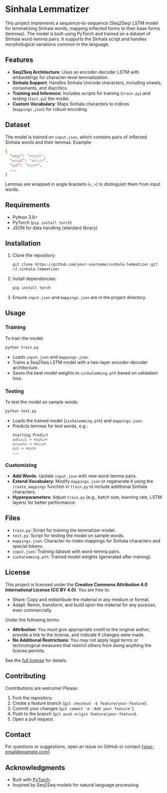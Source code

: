 # Sinhala Lemmatizer

This project implements a sequence-to-sequence (Seq2Seq) LSTM model for lemmatizing Sinhala words, mapping inflected forms to their base forms (lemmas). The model is built using PyTorch and trained on a dataset of Sinhala word-lemma pairs. It supports the Sinhala script and handles morphological variations common in the language.

## Features
- **Seq2Seq Architecture**: Uses an encoder-decoder LSTM with embeddings for character-level lemmatization.
- **Sinhala Support**: Handles Sinhala Unicode characters, including vowels, consonants, and diacritics.
- **Training and Inference**: Includes scripts for training (`train.py`) and testing (`test.py`) the model.
- **Custom Vocabulary**: Maps Sinhala characters to indices (`mappings.json`) for robust encoding.

## Dataset
The model is trained on `input.json`, which contains pairs of inflected Sinhala words and their lemmas. Example:
```json
{
  "අකුරු": "<අකුර>",
  "අගයන්": "<අගය>",
  "ඈත": "<ඈත>",
  ...
}
```
Lemmas are wrapped in angle brackets (`<`, `>`) to distinguish them from input words.

## Requirements
- Python 3.8+
- PyTorch (`pip install torch`)
- JSON for data handling (standard library)

## Installation
1. Clone the repository:
   ```bash
   git clone https://github.com/your-username/sinhala-lemmatizer.git
   cd sinhala-lemmatizer
   ```
2. Install dependencies:
   ```bash
   pip install torch
   ```
3. Ensure `input.json` and `mappings.json` are in the project directory.

## Usage
### Training
To train the model:
```bash
python train.py
```
- Loads `input.json` and `mappings.json`.
- Trains a Seq2Seq LSTM model with a two-layer encoder-decoder architecture.
- Saves the best model weights to `sinhalemming.pth` based on validation loss.

### Testing
To test the model on sample words:
```bash
python test.py
```
- Loads the trained model (`sinhalemming.pth`) and `mappings.json`.
- Predicts lemmas for test words, e.g.:
  ```
  Starting Predict
  අක්මාවේ → <අක්මා>
  අගයනවා → <අගය>
  ඈත → <ඈත>
  ...
  ```

### Customizing
- **Add Words**: Update `input.json` with new word-lemma pairs.
- **Extend Vocabulary**: Modify `mappings.json` or regenerate it using the `create_mappings` function in `train.py` to include additional Sinhala characters.
- **Hyperparameters**: Adjust `train.py` (e.g., batch size, learning rate, LSTM layers) for better performance.

## Files
- `train.py`: Script for training the lemmatizer model.
- `test.py`: Script for testing the model on sample words.
- `mappings.json`: Character-to-index mappings for Sinhala characters and special tokens.
- `input.json`: Training dataset with word-lemma pairs.
- `sinhalemming.pth`: Trained model weights (generated after training).

## License
This project is licensed under the **Creative Commons Attribution 4.0 International License (CC BY 4.0)**. You are free to:
- Share: Copy and redistribute the material in any medium or format.
- Adapt: Remix, transform, and build upon the material for any purpose, even commercially.

Under the following terms:
- **Attribution**: You must give appropriate credit to the original author, provide a link to the license, and indicate if changes were made.
- **No Additional Restrictions**: You may not apply legal terms or technological measures that restrict others from doing anything the license permits.

See the [full license](https://creativecommons.org/licenses/by/4.0/) for details.

## Contributing
Contributions are welcome! Please:
1. Fork the repository.
2. Create a feature branch (`git checkout -b feature/your-feature`).
3. Commit your changes (`git commit -m 'Add your feature'`).
4. Push to the branch (`git push origin feature/your-feature`).
5. Open a pull request.

## Contact
For questions or suggestions, open an issue on GitHub or contact [your-email@example.com].

## Acknowledgments
- Built with [PyTorch](https://pytorch.org/).
- Inspired by Seq2Seq models for natural language processing.